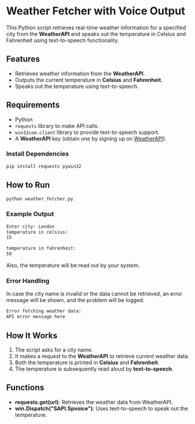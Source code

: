 

#  Weather Fetcher with Voice Output

This Python script retrieves real-time weather information for a specified city from the **WeatherAPI** and speaks out the temperature in Celsius and Fahrenheit using text-to-speech functionality.

## Features

- Retrieves weather information from the **WeatherAPI**.
- Outputs the current temperature in **Celsius** and **Fahrenheit**.
- Speaks out the temperature using text-to-speech.

## Requirements

- Python 
- `requests` library to make API calls.
- `win32com.client` library to provide text-to-speech support.
- A **WeatherAPI** key (obtain one by signing up on [WeatherAPI](https://www.weatherapi.com/)).

### Install Dependencies

```bash
pip install requests pywin32
```


##  How to Run

```bash
python weather_fetcher.py
```

### Example Output

```bash
Enter city: London
temperature in celsius:
15

temperature in fahrenheit:
59
```

Also, the temperature will be read out by your system.

### Error Handling

In case the city name is invalid or the data cannot be retrieved, an error message will be shown, and the problem will be logged.

```bash
Error fetching weather data:
API error message here
```

## How It Works

1. The script asks for a city name.
2. It makes a request to the **WeatherAPI** to retrieve current weather data.
3. Both the temperature is printed in **Celsius** and **Fahrenheit**.
4. The temperature is subsequently read aloud by **text-to-speech**.

## Functions

- **requests.get(url)**: Retrieves the weather data from WeatherAPI.
- **win.Dispatch("SAPI.Spvoice")**: Uses text-to-speech to speak out the temperature.
  
